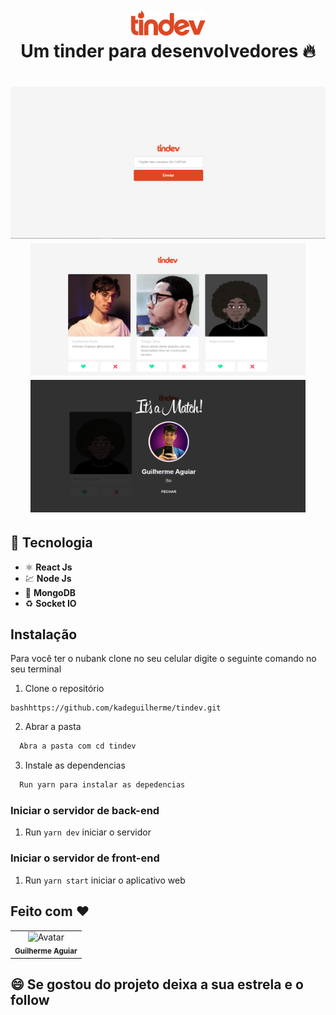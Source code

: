 <h1 align="center">
<br>
  <img src="https://github.com/kadeguilherme/tindev/blob/master/frontend/src/assets/logo.svg" alt="TinDev" width="120">
  <br>
  <b> Um tinder para desenvolvedores </b>🔥
</h1>

<h1 align="center">
  <img  src="https://github.com/kadeguilherme/tindev/blob/master/frontend/src/assets/home-page.png" width = '1000'>
  <img  src="https://github.com/kadeguilherme/tindev/blob/master/frontend/src/assets/home-page-2.png" width = '440'>
  <img   src="https://github.com/kadeguilherme/tindev/blob/master/frontend/src/assets/match.png" width = '440'>
</h1>



 ## 🚀 Tecnologia 
- ⚛️ **React Js** 
- 💹 **Node Js** 
- 📄 **MongoDB** 
- ♻️ **Socket IO** 


##  Instalação
  
  Para você ter o nubank clone no seu celular digite o seguinte comando no seu terminal
  
  1. Clone o repositório
  ```
  bashhttps://github.com/kadeguilherme/tindev.git
```
  2. Abrar a pasta
  ```bash
    Abra a pasta com cd tindev
```
  3. Instale as dependencias
  ```bash
    Run yarn para instalar as depedencias 
```

### Iniciar o servidor de back-end

1. Run `yarn dev` iniciar o servidor

### Iniciar o servidor de front-end

1. Run `yarn start` iniciar o aplicativo web

## Feito com ❤

  <table >
    <td align= 'center'>
      <a hrfe= '#'>
         <img src="https://avatars.githubusercontent.com/u/42500464?s=400&u=a049264c93bfb80260b09e275b9e83430e4218c2&v=4" width="100px;" alt="Avatar"/><br>
        <sub>
          <b>Guilherme Aguiar </b>
        </sub>
  </table>

## 😄 Se gostou do projeto deixa a sua estrela e o follow<br>
